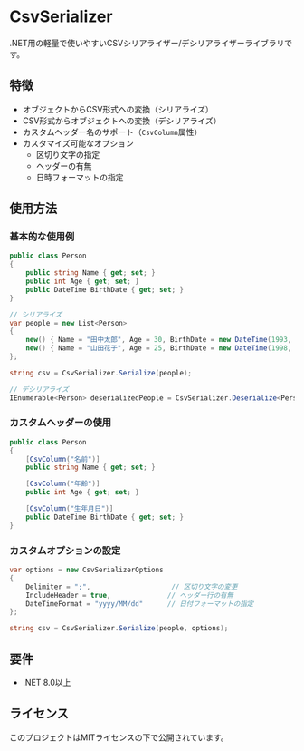 # CsvSerializer

.NET用の軽量で使いやすいCSVシリアライザー/デシリアライザーライブラリです。

## 特徴

- オブジェクトからCSV形式への変換（シリアライズ）
- CSV形式からオブジェクトへの変換（デシリアライズ）
- カスタムヘッダー名のサポート（`CsvColumn`属性）
- カスタマイズ可能なオプション
  - 区切り文字の指定
  - ヘッダーの有無
  - 日時フォーマットの指定

## 使用方法

### 基本的な使用例

```csharp
public class Person
{
    public string Name { get; set; }
    public int Age { get; set; }
    public DateTime BirthDate { get; set; }
}

// シリアライズ
var people = new List<Person>
{
    new() { Name = "田中太郎", Age = 30, BirthDate = new DateTime(1993, 5, 15) },
    new() { Name = "山田花子", Age = 25, BirthDate = new DateTime(1998, 8, 20) }
};

string csv = CsvSerializer.Serialize(people);

// デシリアライズ
IEnumerable<Person> deserializedPeople = CsvSerializer.Deserialize<Person>(csv);
```

### カスタムヘッダーの使用

```csharp
public class Person
{
    [CsvColumn("名前")]
    public string Name { get; set; }

    [CsvColumn("年齢")]
    public int Age { get; set; }

    [CsvColumn("生年月日")]
    public DateTime BirthDate { get; set; }
}
```

### カスタムオプションの設定

```csharp
var options = new CsvSerializerOptions
{
    Delimiter = ";",                    // 区切り文字の変更
    IncludeHeader = true,              // ヘッダー行の有無
    DateTimeFormat = "yyyy/MM/dd"      // 日付フォーマットの指定
};

string csv = CsvSerializer.Serialize(people, options);
```

## 要件

- .NET 8.0以上

## ライセンス

このプロジェクトはMITライセンスの下で公開されています。